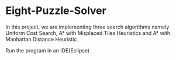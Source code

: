 # Eight-Puzzle-Solver

In this project, we are implementing three search algorithms namely Uniform Cost Search, A* with Misplaced Tiles Heuristics and A* with Manhattan Distance Heuristic

Run the program in an IDE(Eclipse)
